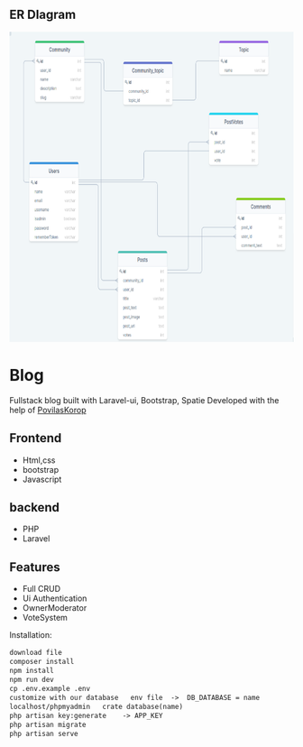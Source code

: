 ## ER DIagram
<img src="https://github.com/ArminRmt/reddit/blob/master/ER.png?raw=true"  width="750" height="550" class="center">


# Blog
 Fullstack blog built with Laravel-ui, Bootstrap, Spatie
 Developed with the help of [PovilasKorop](https://github.com/LaravelDaily)


## Frontend
- Html,css
- bootstrap
- Javascript


## backend
- PHP
- Laravel


## Features

- Full CRUD
- Ui Authentication
- OwnerModerator
- VoteSystem


Installation:


	download file
	composer install
	npm install
	npm run dev
	cp .env.example .env            
	customize with our database   env file  ->  DB_DATABASE = name
	localhost/phpmyadmin   crate database(name)
	php artisan key:generate    -> APP_KEY
	php artisan migrate
	php artisan serve
